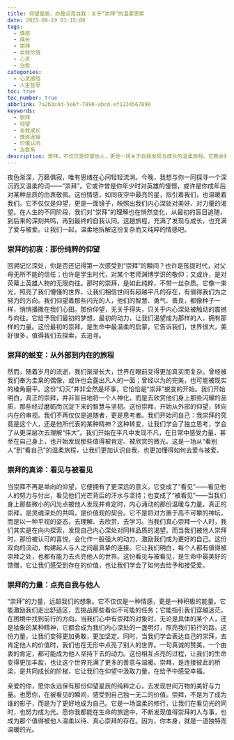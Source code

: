 ```yaml
---
title: 仰望星辰，亦是点亮自我：关于“崇拜”的温柔思索
date: 2025-08-19 01:15:08
tags:
  - 情感
  - 成长
  - 崇拜
  - 自我价值
  - 心灵
  - 治愈
categories:
  - 心灵感悟
  - 人生哲思
toc: true
toc_number: true
abbrlink: 7a2b3c4d-5e6f-7890-abcd-ef1234567890
keywords:
  - 崇拜
  - 仰望
  - 自我成长
  - 情感连接
  - 价值认同
  - 治愈系
description: 崇拜，不仅仅是仰望他人，更是一场关于自我发现与成长的温柔旅程。它教会我们看见光，也激励我们成为光。这篇文字，献给每一个在仰望中寻找力量，在被看见中感受温暖的你。
---
```


夜色渐深，万籁俱寂，唯有思绪在心间轻轻流淌。今晚，我想与你一同探寻一个深沉而又温柔的词——“崇拜”。它或许曾是你年少时对英雄的憧憬，或许是你成年后对某种品质的由衷敬佩。这份情感，如同夜空中最亮的星，指引着我们，也温暖着我们。它不仅仅是仰望，更是一面镜子，映照出我们内心深处对美好、对力量的渴望。在人生的不同阶段，我们对“崇拜”的理解也在悄然变化，从最初的盲目追随，到后来的深刻共鸣，再到最终的自我认同。这趟旅程，充满了发现与成长，也充满了爱与被爱。让我们一起，温柔地拆解这份复杂而又纯粹的情感吧。

### 崇拜的初衷：那份纯粹的仰望

回溯记忆深处，你是否还记得第一次感受到“崇拜”的瞬间？也许是孩提时代，对父母无所不能的信任；也许是学生时代，对某个老师渊博学识的敬仰；又或许，是对荧幕上英雄人物的无限向往。那时的崇拜，是如此纯粹，不带一丝杂质。它像一束光，照亮了我们懵懂的世界，让我们相信世间有超越平凡的存在，有值得我们为之努力的方向。我们仰望着那些闪光的人，他们的智慧、勇气、善良，都像种子一样，悄悄播撒在我们心田。那份仰望，无关乎得失，只关乎内心深处被触动的震撼与向往。它给予我们最初的梦想，最初的动力，让我们渴望成为那样的人，拥有那样的力量。这份最初的崇拜，是生命中最温柔的启蒙，它告诉我们，世界很大，美好很多，值得我们去探索，去追寻。

### 崇拜的蜕变：从外部到内在的旅程

然而，随着岁月的流逝，我们渐渐长大，世界在眼前变得更加真实而复杂。曾经被我们奉为圭臬的偶像，或许也会露出凡人的一面；曾经以为的完美，也可能被现实的棱角磨平。这份“幻灭”并非全然是坏事，它恰恰是“崇拜”蜕变的开始。我们开始明白，真正的崇拜，并非盲目地将一个人神化，而是去欣赏他们身上那些闪耀的品质，那些经过磨砺而沉淀下来的智慧与坚韧。这份崇拜，开始从外部的仰望，转向内在的审视。我们不再仅仅是追随者，更是思考者。我们开始问自己：我崇拜的究竟是这个人，还是他所代表的某种精神？这种转变，让我们学会了独立思考，学会了从更深层次去理解“伟大”。我们开始在平凡中发现不凡，在日常中感受力量，甚至在自己身上，也开始发现那些值得被肯定、被欣赏的微光。这是一场从“看别人”到“看自己”的温柔旅程，让我们更加认识自我，也更加懂得如何去爱与被爱。

### 崇拜的真谛：看见与被看见

当崇拜不再是单向的仰望，它便拥有了更深远的意义。它变成了“看见”——看见他人的努力与付出，看见他们光芒背后的汗水与坚持；也变成了“被看见”——当我们身上那些微小的闪光点被他人发现并肯定时，内心涌动的那份温暖与力量。真正的崇拜，是灵魂深处的共鸣，是价值观的契合。它不是将对方置于高不可攀的神坛，而是以一种平视的姿态，去理解、去欣赏、去学习。当我们真心崇拜一个人时，我们其实是在向内探索，发现自己内心深处对同样品质的渴望。而当我们被他人崇拜时，那份被认可的喜悦，会化作一股强大的动力，激励我们成为更好的自己。这份双向的流动，构建起人与人之间最真挚的连接。它让我们明白，每个人都有值得被崇拜之处，也都有能力去点亮他人的世界。这份看见与被看见，是生命中最美好的馈赠，它让我们感受到存在的价值，也让我们学会了如何去给予和接受爱。

### 崇拜的力量：点亮自我与他人

“崇拜”的力量，远超我们的想象。它不仅仅是一种情感，更是一种积极的能量。它能激励我们走出舒适区，去挑战那些看似不可能的任务；它能指引我们穿越迷茫，在困境中找到前行的方向。当我们心中有崇拜的对象时，无论是具体的某个人，还是抽象的某种精神，它都会成为我们内心深处的一盏明灯，照亮我们前行的路。这份力量，让我们变得更加勇敢，更加坚定。同时，当我们学会表达自己的崇拜，去肯定他人的价值时，我们也在无形中点亮了别人的世界。一句真诚的赞美，一个由衷的肯定，都可能成为他人坚持下去的动力。这份相互点亮的过程，让我们的生命变得更加丰盈，也让这个世界充满了更多的善意与温暖。崇拜，是连接彼此的桥梁，是共同成长的阶梯，它让我们在仰望中汲取力量，在给予中感受幸福。

亲爱的你，愿你永远保有那份仰望星辰的纯粹之心，去发现世间万物的美好与力量。也愿你，在被看见的瞬间，感受到自己独一无二的价值。崇拜，不是为了成为谁的影子，而是为了更好地成为自己。它是一场温柔的修行，让我们在看见光的同时，也努力成为光。愿你我都能在生命的旅途中，不断发现值得崇拜的人与事，也成为那个值得被他人温柔以待、真心崇拜的存在。因为，你本身，就是一道独特而温暖的光。